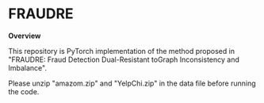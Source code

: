 # FRAUDRE
**Overview** 

This repository is PyTorch implementation of the method proposed in "FRAUDRE: Fraud Detection Dual-Resistant toGraph Inconsistency and Imbalance".

Please unzip "amazom.zip" and "YelpChi.zip" in the data file before running the code.
